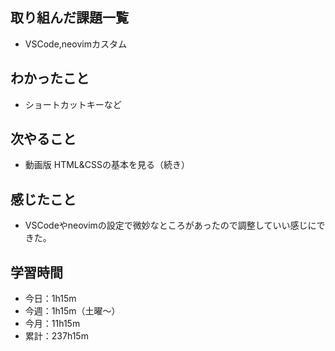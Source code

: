  ## 取り組んだ課題一覧
- VSCode,neovimカスタム
## わかったこと
- ショートカットキーなど    
## 次やること
- 動画版 HTML&CSSの基本を見る（続き）
## 感じたこと
- VSCodeやneovimの設定で微妙なところがあったので調整していい感じにできた。
## 学習時間
- 今日：1h15m
- 今週：1h15m（土曜〜）
- 今月：11h15m
- 累計：237h15m